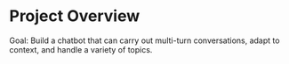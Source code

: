 # Project Overview

Goal: Build a chatbot that can carry out multi-turn conversations, adapt to context, and handle a variety of topics.